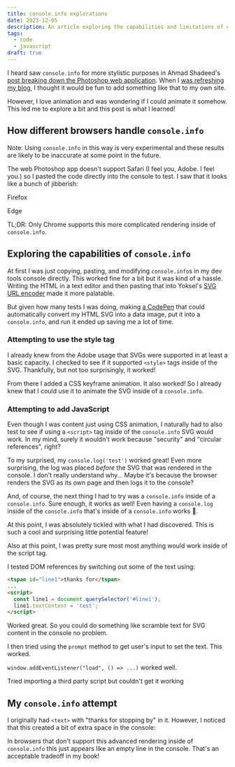 ```yaml
---
title: console.info explorations
date: 2023-12-05
description: An article exploring the capabilities and limitations of console.info.
tags:
  - code
  - javascript
draft: true
---
```


<script>
	import ContentAside from "$lib/components/ContentAside.svelte";
  import CodePen from "$lib/components/CodePen.svelte";
  import Lightbox from "$lib/components/Lightbox.svelte";
</script>

I heard saw `console.info` for more stylistic purposes in Ahmad Shadeed's [post breaking down the Photoshop web application](https://ishadeed.com/article/photoshop-web-css#photoshop-old-logo). When I [was refreshing my blog](/blog/blog-refresh-2023/), I thought it would be fun to add something like that to my own site.

However, I love animation and was wondering if I could animate it somehow. This led me to explore a bit and this post is what I learned!

<span class="excerpt_marker"></span>

## How different browsers handle `console.info`

<ContentAside>
  <p>Note: Using <code>console.info</code> in this way is very experimental and these results are likely to be inaccurate at some point in the future.
</ContentAside>

The web Photoshop app doesn't support Safari (I feel you, Adobe. I feel you.) so I pasted the code directly into the console to test. I saw that it looks like a bunch of jibberish:

Firefox

Edge

TL;DR: Only Chrome supports this more complicated rendering inside of `console.info`.

## Exploring the capabilities of `console.info`

At first I was just copying, pasting, and modifying `console.info`s in my dev tools console directly. This worked fine for a bit but it was kind of a hassle. Writing the HTML in a text editor and then pasting that into Yoksel's [SVG URL encoder](https://yoksel.github.io/url-encoder/) made it more palatable.

But given how many tests I was doing, making [a CodePen](https://codepen.io/ZachSaucier/pen/GRzypKq?editors=0010) that could automatically convert my HTML SVG into a data image, put it into a `console.info`, and run it ended up saving me a lot of time.

### Attempting to use the style tag

I already knew from the Adobe usage that SVGs were supported in at least a basic capacity. I checked to see if it supported `<style>` tags inside of the SVG. Thankfully, but not too surprisingly, it worked!

From there I added a CSS keyframe animation. It also worked! So I already knew that I could use it to animate the SVG inside of a `console.info`.

### Attempting to add JavaScript

Even though I was content just using CSS animation, I naturally had to also test to see if using a `<script>` tag inside of the `console.info` SVG would work. In my mind, surely it wouldn't work because "security" and "circular references", right?

To my surprised, my `console.log('test')` worked great! Even more surprising, the log was placed _before_ the SVG that was rendered in the console. I don't really understand why... Maybe it's because the browser renders the SVG as its own page and then logs it to the console?

And, of course, the next thing I had to try was a `console.info` inside of a `console.info`. Sure enough, it works as well! Even having a `console.log` inside of the `console.info` that's inside of a `console.info` works 🤯.

At this point, I was absolutely tickled with what I had discovered. This is such a cool and surprising little potential feature!

Also at this point, I was pretty sure most most anything would work inside of the script tag.

I tested DOM references by switching out some of the text using:

```html
<tspan id="line1">thanks for</tspan>
...
<script>
  const line1 = document.querySelector('#line1');
  line1.textContent = 'test';
</script>
```

Worked great. So you could do something like scramble text for SVG content in the console no problem.

I then tried using the `prompt` method to get user's input to set the text. This worked.

`window.addEventListener("load", () => ...)` worked well.

Tried importing a third party script but couldn't get it working

## My `console.info` attempt

I originally had `<text>` with "thanks for stopping by" in it. However, I noticed that this created a bit of extra space in the console:

In browsers that don't support this advanced rendering inside of `console.info` this just appears like an empty line in the console. That's an acceptable tradeoff in my book!
